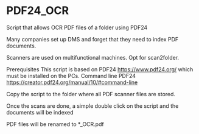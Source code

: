 # PDF24_OCR
Script that allows OCR PDF files of a folder using PDF24

Many companies set up DMS and forget that they need to index PDF documents.

Scanners are used on multifunctional machines. Opt for scan2folder.

Prerequisites
This script is based on PDF24 https://www.pdf24.org/ which must be installed on the PCs.
Command line PDF24 https://creator.pdf24.org/manual/10/#command-line

Copy the script to the folder where all PDF scanner files are stored.

Once the scans are done, a simple double click on the script and the documents will be indexed

PDF files will be renamed to *_OCR.pdf

